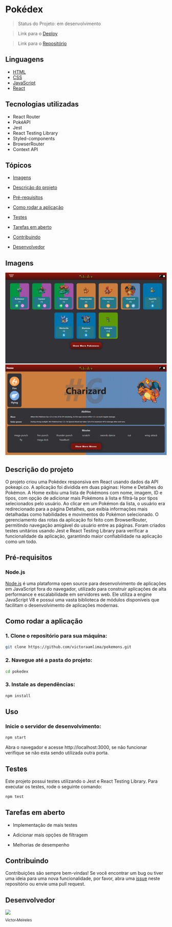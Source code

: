 # Pokédex

> Status do Projeto: em desenvolvimento

>Link para o [Deploy](https://victoraamlima.github.io/Pokedex/)

>Link para o [Repositório](https://github.com/victoraamlima/Pokedex)

## Linguagens

- [HTML](https://developer.mozilla.org/pt-BR/docs/Learn/Getting_started_with_the_web/HTML_basics)
- [CSS](https://developer.mozilla.org/pt-BR/docs/Web/CSS/)
- [JavaScript](https://developer.mozilla.org/pt-BR/docs/Web/JavaScript/)
- [React](https://react.dev/)

## Tecnologias utilizadas

- React Router
- PokéAPI
- Jest
- React Testing Library
- Styled-components
- BrowserRouter 
- Context API

## Tópicos

- [Imagens](#imagens)

- [Descrição do projeto](#descrição-do-projeto)

- [Pré-requisitos](#pré-requisitos)

- [Como rodar a aplicação](#como-rodar-a-aplicação)

- [Testes](#testes)

- [Tarefas em aberto](#tarefas-em-aberto)

- [Contribuindo](#contribuindo)

- [Desenvolvedor](#desenvolvedor)

## Imagens

 <img src="./src/images/Captura de tela 2023-10-04 111756.png" width="700" />

 <img src="./src/images/Captura de tela 2023-10-04 111811.png" width="700" />

## Descrição do projeto

O projeto criou uma Pokédex responsiva em React usando dados da API pokeapi.co. A aplicação foi dividida em duas páginas: Home e Detalhes do Pokémon. A Home exibiu uma lista de Pokémons com nome, imagem, ID e tipos, com opção de adicionar mais Pokémons à lista e filtrá-la por tipos selecionados pelo usuário. Ao clicar em um Pokémon da lista, o usuário era redirecionado para a página Detalhes, que exibia informações mais detalhadas como habilidades e movimentos do Pokémon selecionado.
O gerenciamento das rotas da aplicação foi feito com BrowserRouter, permitindo navegação amigável do usuário entre as páginas. Foram criados testes unitários usando Jest e React Testing Library para verificar a funcionalidade da aplicação, garantindo maior confiabilidade na aplicação como um todo.


## Pré-requisitos

### Node.js

[Node.js](https://nodejs.org/en/download/) é uma plataforma open source para desenvolvimento de aplicações em JavaScript fora do navegador, utilizado para construir aplicações de alta performance e escalabilidade em servidores web. Ele utiliza a engine JavaScript V8 e possui uma vasta biblioteca de módulos disponíveis que facilitam o desenvolvimento de aplicações modernas.

## Como rodar a aplicação

### 1. Clone o repositório para sua máquina:

```bash
git clone https://github.com/victoraamlima/pokemons.git
```
### 2. Navegue até a pasta do projeto:

```bash
cd pokedex
```

### 3. Instale as dependências:

```bash
npm install
```

## Uso

### Inicie o servidor de desenvolvimento:

```bash
npm start
```

Abra o navegador e acesse http://localhost:3000, se não funcionar verifique se não esta sendo utilizada outra porta.


## Testes
Este projeto possui testes utilizando o Jest e React Testing Library. Para executar os testes, rode o seguinte comando:

```bash
npm test
```

## Tarefas em aberto

- Implementação de mais testes

- Adicionar mais opções de filtragem

- Melhorias de desempenho 

## Contribuindo

Contribuições são sempre bem-vindas! Se você encontrar um bug ou tiver uma ideia para uma nova funcionalidade, por favor, abra uma [issue](https://github.com/victoraamlima/Pokedex/issues) neste repositório ou envie uma pull request.

## Desenvolvedor

[<img src="https://avatars.githubusercontent.com/u/62892816?v=4" width=115><br><sub>Victor Meireles</sub>](https://github.com/victoraamlima)